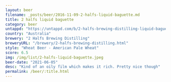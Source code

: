 ```yaml
---
layout: beer
filename: _posts/beer/2016-11-09-2-halfs-liquid-baguette.md
title: 2 halfs liquid baguette
category: beer
untappd: "https://untappd.com/b/2-halfs-brewing-distilling-liquid-baguette/4294318"
country: "Australia"
brewery: "2 Halfs Brewing Distilling"
breweryURL: "/brewery/2-halfs-brewing-distilling.html"
style: "Wheat Beer - American Pale Wheat"
score: 6.5
img: /img/list/2-halfs-liquid-baguette.jpeg
beer-date: "2021-06-05"
desc: "Kind of an oily film which makes it rich. Pretty nice though"
permalink: /beer/:title.html
---
```

